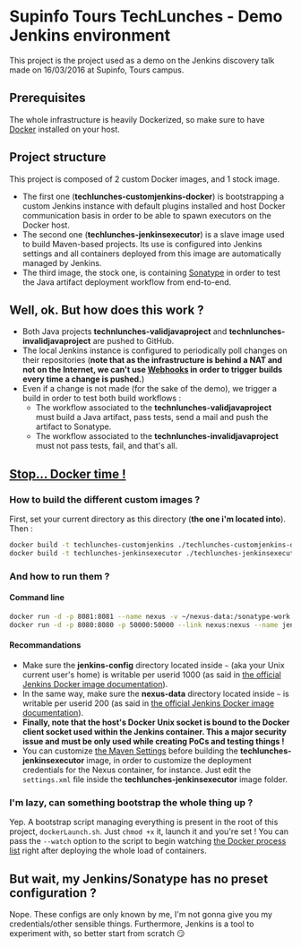 # Supinfo Tours TechLunches - Demo Jenkins environment

This project is the project used as a demo on the Jenkins discovery talk made on 16/03/2016 at Supinfo, Tours campus.

## Prerequisites
The whole infrastructure is heavily Dockerized, so make sure to have [Docker](https://www.docker.com/) installed on your host.

## Project structure
This project is composed of 2 custom Docker images, and 1 stock image. 

- The first one (**techlunches-customjenkins-docker**) is bootstrapping a custom Jenkins instance with default plugins installed and host Docker communication basis in order to be able to spawn executors on the Docker host.
- The second one (**techlunches-jenkinsexecutor**) is a slave image used to build Maven-based projects. Its use is configured into Jenkins settings and all containers deployed from this image are automatically managed by Jenkins.
- The third image, the stock one, is containing [Sonatype](http://www.sonatype.com/) in order to test the Java artifact deployment workflow from end-to-end.

## Well, ok. But how does this work ?
- Both Java projects **technlunches-validjavaproject** and **technlunches-invalidjavaproject** are pushed to GitHub.
- The local Jenkins instance is configured to periodically poll changes on their repositories (**note that as the infrastructure is behind a NAT and not on the Internet, we can't use [Webhooks](https://developer.github.com/webhooks) in order to trigger builds every time a change is pushed.**)
- Even if a change is not made (for the sake of the demo), we trigger a build in order to test both build workflows :
    - The workflow associated to the **technlunches-validjavaproject** must build a Java artifact, pass tests, send a mail and push the artifact to Sonatype.
    - The workflow associated to the **technlunches-invalidjavaproject** must not pass tests, fail, and that's all.
    
## [Stop... Docker time !](https://www.youtube.com/watch?v=otCpCn0l4Wo&t=2m9s)
### How to build the different custom images ?

First, set your current directory as this directory (**the one i'm located into**). Then :
```bash
docker build -t techlunches-customjenkins ./techlunches-customjenkins-docker/
docker build -t techlunches-jenkinsexecutor ./techlunches-jenkinsexecutor/
```

### And how to run them ?
#### Command line

```bash
docker run -d -p 8081:8081 --name nexus -v ~/nexus-data:/sonatype-work sonatype/nexus:oss
docker run -d -p 8080:8080 -p 50000:50000 --link nexus:nexus --name jenkins -v ~/jenkins-config:/var/jenkins_home -v /var/run/docker.sock:/var/run/docker.sock techlunches-customjenkins
```

#### Recommandations
 - Make sure the **jenkins-config** directory located inside `~` (aka your Unix current user's home) is writable per userid 1000 (as said in [the official Jenkins Docker image documentation](https://hub.docker.com/_/jenkins/)).
 - In the same way, make sure the **nexus-data** directory located inside `~` is writable per userid 200 (as said in [the official Jenkins Docker image documentation](https://hub.docker.com/r/sonatype/nexus/)).
 - **Finally, note that the host's Docker Unix socket is bound to the Docker client socket used within the Jenkins container. This a major security issue and must be only used while creating PoCs and testing things !**
 - You can customize [the Maven Settings](https://maven.apache.org/settings.html) before building the **techlunches-jenkinsexecutor** image, in order to customize the deployment credentials for the Nexus container, for instance. Just edit the `settings.xml` file inside the **techlunches-jenkinsexecutor** image folder. 
 
### I'm lazy, can something bootstrap the whole thing up ?
Yep. A bootstrap script managing everything is present in the root of this project, `dockerLaunch.sh`. Just `chmod +x` it, launch it and you're set !
You can pass the `--watch` option to the script to begin watching [the Docker process list](https://docs.docker.com/engine/reference/commandline/ps/) right after deploying the whole load of containers.

## But wait, my Jenkins/Sonatype has no preset configuration ?
Nope. These configs are only known by me, I'm not gonna give you my credentials/other sensible things. Furthermore, Jenkins is a tool to experiment with, so better start from scratch :smirk: